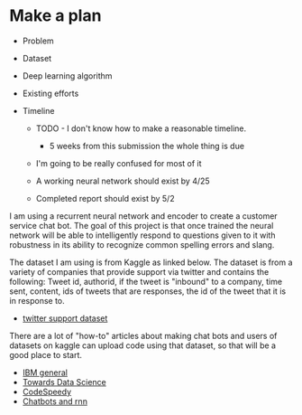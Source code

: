 # Make a plan

* Problem
* Dataset
* Deep learning algorithm
* Existing efforts
* Timeline

    * TODO - I don't know how to make a reasonable timeline.

        * 5 weeks from this submission the whole thing is due
	* I'm going to be really confused for most of it 
	* A working neural network should exist by 4/25
	* Completed report should exist by 5/2


I am using a recurrent neural network and encoder to create a customer service chat bot. The goal of this project is that once trained the neural network will be able to intelligently respond to questions given to it with robustness in its ability to recognize common spelling errors and slang. 

The dataset I am using is from Kaggle as linked below. The dataset is from a variety of companies that provide support via twitter and contains the following: Tweet id, authorid, if the tweet is "inbound" to a company, time sent, content, ids of tweets that are responses, the id of the tweet that it is in response to. 

* [twitter support dataset](https://www.kaggle.com/rtatman/ubuntu-dialogue-corpus)

There are a lot of "how-to" articles about making chat bots and users of datasets on kaggle can upload code using that dataset, so that will be a good place to start. 

* [IBM general](https://www.ibm.com/watson/how-to-build-a-chatbot?p1=Search&p4=43700050370997997&p5=p&gclid=6f5c56912136199de13536c65c46ebd1&gclsrc=3p.ds&)
* [Towards Data Science](https://towardsdatascience.com/how-to-create-a-chatbot-with-python-deep-learning-in-less-than-an-hour-56a063bdfc44)
* [CodeSpeedy](https://www.codespeedy.com/chatbot-using-deep-learning-in-python/)
* [Chatbots and rnn](https://towardsdatascience.com/personality-for-your-chatbot-with-recurrent-neural-networks-2038f7f34636)	

